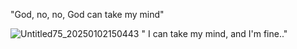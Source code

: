 "God, no, no, God can take my mind"

![Untitled75_20250102150443](https://github.com/user-attachments/assets/59b5dd7f-be11-4b1a-ae07-13f2e76ab16b)
" I can take my mind, and I'm fine.."
